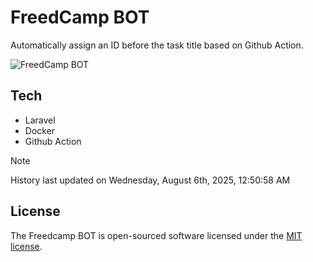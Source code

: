 # FreedCamp BOT

Automatically assign an ID before the task title based on Github Action.

![FreedCamp BOT](https://repository-images.githubusercontent.com/737932867/7d34798b-2680-471c-b089-a78a718d3d6a)

## Tech

- Laravel
- Docker
- Github Action

> [!NOTE]  
> History last updated on Wednesday, August 6th, 2025, 12:50:58 AM

## License

The Freedcamp BOT is open-sourced software licensed under the [MIT license](https://opensource.org/licenses/MIT).
